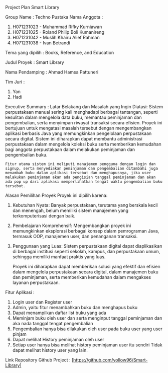 Project Plan
Smart Library

Group Name : Techno Pustaka
Nama Anggota : 
1.	H071231023 - Muhammad Rifky Kurniawan
2.	H071231025 - Roland Philip Boli Kumanireng
3.	H071231042 - Muslih Khairu Alief Rahman
4.	H071231038 - Ivan Betrandi

Tema yang dipilih : Books, Reference, and Education

Judul Proyek : Smart Library 

Nama Pendamping : Ahmad Hamsa Pattuneri

Tim Juri :
1.	Yan
2.	Hadi

Executive Summary : 
Latar Belakang dan Masalah yang Ingin Diatasi:
	Sistem perpustakaan manual sering kali menghadapi berbagai tantangan, seperti kesulitan dalam mengelola data buku, memantau peminjaman dan pengembalian, serta menyimpan riwayat transaksi secara efisien. Proyek ini bertujuan untuk mengatasi masalah tersebut dengan mengembangkan aplikasi berbasis Java yang memungkinkan pengelolaan perpustakaan secara digital. Sistem ini diharapkan dapat membantu administrasi perpustakaan dalam mengelola koleksi buku serta memberikan kemudahan bagi anggota perpustakaan dalam melakukan peminjaman dan pengembalian buku.





	Fitur utama sistem ini meliputi manajemen pengguna dengan login dan signup, serta menyediakan peminjaman dan pengembalian ditambahi juga menambah buku dalam aplikasi tersebut dan menghapusnya, jika user melakukan peminjaman akan ada pengisian tanggal peminjaman dan akan ada pop up dari aplikasi memperlihatkan tengat waktu pengembalian buku tersebut.

Alasan Pemilihan Proyek
Proyek ini dipilih karena:
1. Kebutuhan Nyata: Banyak perpustakaan, terutama yang berskala kecil dan menengah, belum memiliki sistem manajemen yang terkomputerisasi dengan baik.
2. Pembelajaran Komprehensif: Mengembangkan proyek ini memungkinkan eksplorasi berbagai konsep dalam pemrograman Java, termasuk OOP, manajemen user, dan penanganan transaksi.
3. Penggunaan yang Luas: Sistem perpustakaan digital dapat diaplikasikan di berbagai institusi seperti sekolah, kampus, dan perpustakaan umum, sehingga memiliki manfaat praktis yang luas.

	Proyek ini diharapkan dapat memberikan solusi yang efektif dan efisien dalam mengelola perpustakaan secara digital, dalam manajemen buku dan peminjaman, serta memberikan kemudahan dalam mengakses layanan perpustakaan.

Fitur Aplikasi : 
1.	Login user dan Register user
2.	Admin, yaitu fitur menambahkan buku dan menghapus buku
3.	Dapat menampilkan daftar list buku yang ada
4.	Meminjam buku oleh user dan serta menginput tanggal peminjaman dan aka nada tanggal tengat pengembalian
5.	Pengembalian hanya bisa dilakukan oleh user pada buku user yang user pinjam
6.	Dapat melihat History peminjaman oleh user
7.	Setiap user hanya bisa melihat history peminjaman user itu sendiri 
Tidak dapat melihat history user yang lain.

Link Repository Github Project : 
[https://github.com/yollow96/Smart-Library]
